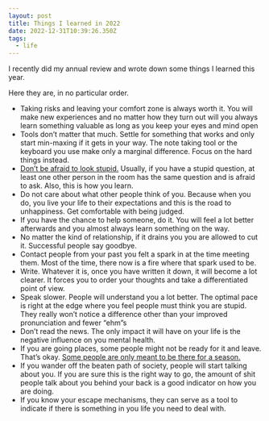 ```yaml
---
layout: post
title: Things I learned in 2022
date: 2022-12-31T10:39:26.350Z
tags:
  - life
---
```

I recently did my annual review and wrote down some things I learned this year. 

Here they are, in no particular order.

* Taking risks and leaving your comfort zone is always worth it. You will make new experiences and no matter how they turn out will you always learn something valuable as long as you keep your eyes and mind open
* Tools don’t matter that much. Settle for something that works and only start min-maxing if it gets in your way. The note taking tool or the keyboard you use make only a marginal difference. Focus on the hard things instead.
* [Don’t be afraid to look stupid.](https://www.youtube.com/watch?v=BkLzo_oNVho) Usually, if you have a stupid question, at least one other person in the room has the same question and is afraid to ask. Also, this is how you learn. [](https://www.youtube.com/watch?v=BkLzo_oNVho)[](https://www.youtube.com/watch?v=BkLzo_oNVho)
* Do not care about what other people think of you. Because when you do, you live your life to their expectations and this is the road to unhappiness. Get comfortable with being judged.
* If you have the chance to help someone, do it. You will feel a lot better afterwards and you almost always learn something on the way.
* No matter the kind of relationship, if it drains you you are allowed to cut it. Successful people say goodbye.
* Contact people from your past you felt a spark in at the time meeting them. Most of the time, there now is a fire where that spark used to be.
* Write. Whatever it is, once you have written it down, it will become a lot clearer. It forces you to order your thoughts and take a differentiated point of view.
* Speak slower. People will understand you a lot better. The optimal pace is right at the edge where you feel people must think you are stupid. They really won’t notice a difference other than your improved pronunciation and fewer “ehm”s
* Don’t read the news. The only impact it will have on your life is the negative influence on you mental health.
* If you are going places, some people might not be ready for it and leave. That’s okay. [Some people are only meant to be there for a season.](https://www.youtube.com/shorts/ilk-jFZ-IbE) [](https://www.youtube.com/shorts/ilk-jFZ-IbE)[](https://www.youtube.com/shorts/ilk-jFZ-IbE)
* If you wander off the beaten path of society, people will start talking about you. If you are sure this is the right way to go, the amount of shit people talk about you behind your back is a good indicator on how you are doing.
* If you know your escape mechanisms, they can serve as a tool to indicate if there is something in you life you need to deal with.
